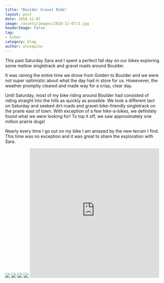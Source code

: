 ```yaml
---
title: "Boulder Gravel Ride"
layout: post
date: 2018-11-07
image: /assets/images/2018-11-07/3.jpg
headerImage: false
tag:
- bikes
category: blog
author: alexquinn
---
```


This past Saturday Sara and I spent a perfect fall day on our bikes exploring some mellow singletrack and gravel roads around Boulder.

It was raining the entire time we drove from Golden to Boulder and we were not super optimistic about what the day had in store for us. Howevever, the weather promptly cleared and made way for a crisp, clear day.

Until Saturday, most of my bike riding around Boulder had consisted of riding straight into the hills as quickly as possible. We took a different tact on Saturday and seeked dirt roads and gravel-bike-friendly singletrack on the praire east of town. With exception of a few hike-a-bikes, we definitely found what we were looking for! To top it off, we saw approximately one million prairie dogs!

Nearly every time I go out on my bike I am amazed by the new terrain I find. This time was no exception and it was great to share the exploration with Sara.

<img class="image" src="{{ site.url }}/assets/images/2018-11-07/1.jpg">
<img class="image" src="{{ site.url }}/assets/images/2018-11-07/2.jpg">
<img class="image" src="{{ site.url }}/assets/images/2018-11-07/3.jpg">
<img class="image" src="{{ site.url }}/assets/images/2018-11-07/4.jpg">

<iframe src='https://www.gaiagps.com/datasummary/track/07f340e6-65a9-40e5-9163-f516c0a54abc/?embed=True' style='border:none; overflow-y: hidden; background-color:white; min-width: 320px; max-width:420px; width:100%; height: 420px;' scrolling='no' seamless='seamless'></iframe>
